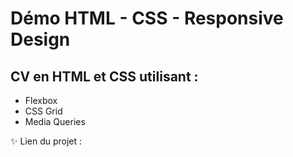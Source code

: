 # Démo HTML - CSS - Responsive Design
## CV en HTML et CSS utilisant :
- Flexbox
- CSS Grid
- Media Queries

:sparkles: Lien du projet : 
